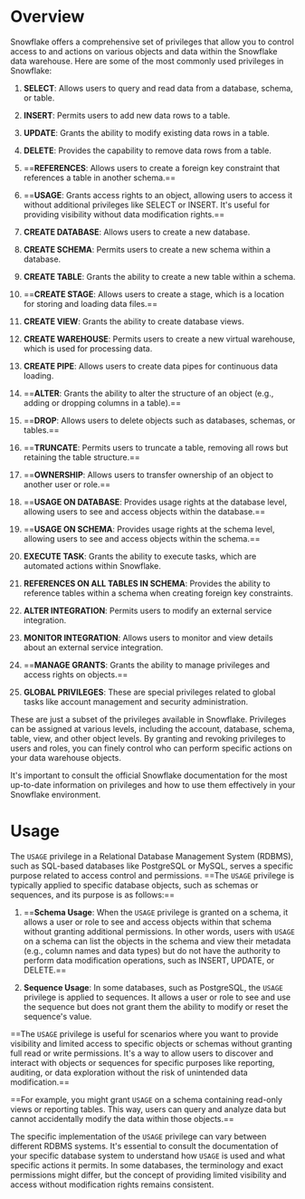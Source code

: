 # Overview
Snowflake offers a comprehensive set of privileges that allow you to control access to and actions on various objects and data within the Snowflake data warehouse. Here are some of the most commonly used privileges in Snowflake:

1. **SELECT**: Allows users to query and read data from a database, schema, or table.

2. **INSERT**: Permits users to add new data rows to a table.

3. **UPDATE**: Grants the ability to modify existing data rows in a table.

4. **DELETE**: Provides the capability to remove data rows from a table.

5. ==**REFERENCES**: Allows users to create a foreign key constraint that references a table in another schema.==

6. ==**USAGE**: Grants access rights to an object, allowing users to access it without additional privileges like SELECT or INSERT. It's useful for providing visibility without data modification rights.==

7. **CREATE DATABASE**: Allows users to create a new database.

8. **CREATE SCHEMA**: Permits users to create a new schema within a database.

9. **CREATE TABLE**: Grants the ability to create a new table within a schema.

10. ==**CREATE STAGE**: Allows users to create a stage, which is a location for storing and loading data files.==

11. **CREATE VIEW**: Grants the ability to create database views.

12. **CREATE WAREHOUSE**: Permits users to create a new virtual warehouse, which is used for processing data.

13. **CREATE PIPE**: Allows users to create data pipes for continuous data loading.

14. ==**ALTER**: Grants the ability to alter the structure of an object (e.g., adding or dropping columns in a table).==

15. ==**DROP**: Allows users to delete objects such as databases, schemas, or tables.==

16. ==**TRUNCATE**: Permits users to truncate a table, removing all rows but retaining the table structure.==

17. ==**OWNERSHIP**: Allows users to transfer ownership of an object to another user or role.==

18. ==**USAGE ON DATABASE**: Provides usage rights at the database level, allowing users to see and access objects within the database.==

19. ==**USAGE ON SCHEMA**: Provides usage rights at the schema level, allowing users to see and access objects within the schema.==

20. **EXECUTE TASK**: Grants the ability to execute tasks, which are automated actions within Snowflake.

21. **REFERENCES ON ALL TABLES IN SCHEMA**: Provides the ability to reference tables within a schema when creating foreign key constraints.

22. **ALTER INTEGRATION**: Permits users to modify an external service integration.

23. **MONITOR INTEGRATION**: Allows users to monitor and view details about an external service integration.

24. ==**MANAGE GRANTS**: Grants the ability to manage privileges and access rights on objects.==

25. **GLOBAL PRIVILEGES**: These are special privileges related to global tasks like account management and security administration.

These are just a subset of the privileges available in Snowflake. Privileges can be assigned at various levels, including the account, database, schema, table, view, and other object levels. By granting and revoking privileges to users and roles, you can finely control who can perform specific actions on your data warehouse objects.

It's important to consult the official Snowflake documentation for the most up-to-date information on privileges and how to use them effectively in your Snowflake environment.

# Usage
The `USAGE` privilege in a Relational Database Management System (RDBMS), such as SQL-based databases like PostgreSQL or MySQL, serves a specific purpose related to access control and permissions. ==The `USAGE` privilege is typically applied to specific database objects, such as schemas or sequences, and its purpose is as follows:==

1. ==**Schema Usage**: When the `USAGE` privilege is granted on a schema, it allows a user or role to see and access objects within that schema without granting additional permissions. In other words, users with `USAGE` on a schema can list the objects in the schema and view their metadata (e.g., column names and data types) but do not have the authority to perform data modification operations, such as INSERT, UPDATE, or DELETE.==

2. **Sequence Usage**: In some databases, such as PostgreSQL, the `USAGE` privilege is applied to sequences. It allows a user or role to see and use the sequence but does not grant them the ability to modify or reset the sequence's value.

==The `USAGE` privilege is useful for scenarios where you want to provide visibility and limited access to specific objects or schemas without granting full read or write permissions. It's a way to allow users to discover and interact with objects or sequences for specific purposes like reporting, auditing, or data exploration without the risk of unintended data modification.==

==For example, you might grant `USAGE` on a schema containing read-only views or reporting tables. This way, users can query and analyze data but cannot accidentally modify the data within those objects.==

The specific implementation of the `USAGE` privilege can vary between different RDBMS systems. It's essential to consult the documentation of your specific database system to understand how `USAGE` is used and what specific actions it permits. In some databases, the terminology and exact permissions might differ, but the concept of providing limited visibility and access without modification rights remains consistent.